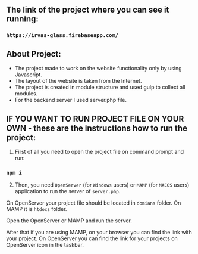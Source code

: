 ## The link of the project where you can see it running:

### `https://irvas-glass.firebaseapp.com/`

## About Project:

 - The project made to work on the website functionality only by using Javascript. 
 - The layout of the website is taken from the Internet.
 - The project is created in module structure and used gulp to collect all modules.
 - For the backend server I used server.php file.

## IF YOU WANT TO RUN PROJECT FILE ON YOUR OWN - these are the instructions how to run the project:

1. First of all you need to open the project file on command prompt and run:

### `npm i`

2. Then, you need `OpenServer` (for `Windows` users) or `MAMP` (for `MACOS` users) application to run the server of `server.php`. 

On OpenServer your project file should be located in `domians` folder. 
On MAMP it is `htdocs` folder. 

Open the OpenServer or MAMP and run the server. 

After that if you are using MAMP, on your browser you can find the link with your project. 
On OpenServer you can find the link for your projects on OpenServer icon in the taskbar. 


